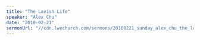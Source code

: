 ```yaml
---
title: "The Lavish Life"
speaker: "Alex Chu"
date: "2010-02-21"
sermonUrl: "//cdn.lwechurch.com/sermons/20100221_sunday_alex_chu_the_lavish_life.mp3"
---
```

